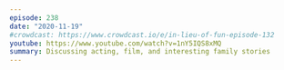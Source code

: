 ```yaml
---
episode: 238
date: "2020-11-19"
#crowdcast: https://www.crowdcast.io/e/in-lieu-of-fun-episode-132
youtube: https://www.youtube.com/watch?v=1nY5IQS8xMQ
summary: Discussing acting, film, and interesting family stories
---
```

